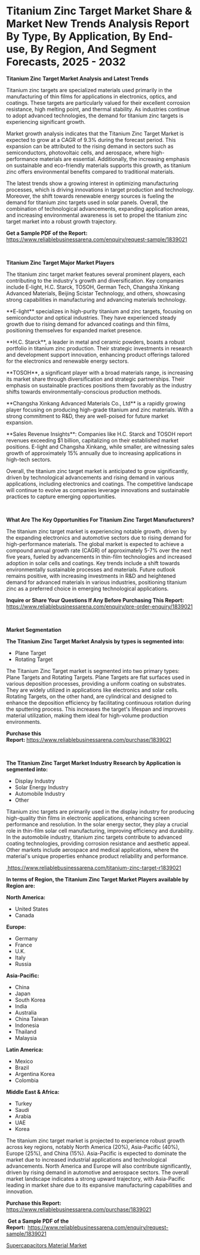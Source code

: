 <p><h1>Titanium Zinc Target Market Share & Market New Trends Analysis Report By Type, By Application, By End-use, By Region, And Segment Forecasts, 2025 - 2032</h1></p><p><strong>Titanium Zinc Target Market Analysis and Latest Trends</strong></p>
<p><p>Titanium zinc targets are specialized materials used primarily in the manufacturing of thin films for applications in electronics, optics, and coatings. These targets are particularly valued for their excellent corrosion resistance, high melting point, and thermal stability. As industries continue to adopt advanced technologies, the demand for titanium zinc targets is experiencing significant growth.</p><p>Market growth analysis indicates that the Titanium Zinc Target Market is expected to grow at a CAGR of 9.3% during the forecast period. This expansion can be attributed to the rising demand in sectors such as semiconductors, photovoltaic cells, and aerospace, where high-performance materials are essential. Additionally, the increasing emphasis on sustainable and eco-friendly materials supports this growth, as titanium zinc offers environmental benefits compared to traditional materials.</p><p>The latest trends show a growing interest in optimizing manufacturing processes, which is driving innovations in target production and technology. Moreover, the shift towards renewable energy sources is fueling the demand for titanium zinc targets used in solar panels. Overall, the combination of technological advancements, expanding application areas, and increasing environmental awareness is set to propel the titanium zinc target market into a robust growth trajectory.</p></p>
<p><strong>Get a Sample PDF of the Report:&nbsp;</strong> <a href="https://www.reliablebusinessarena.com/enquiry/request-sample/1839021?utm_campaign=3569&utm_medium=2&utm_source=Github&utm_content=ia&utm_term=03042025&utm_id=titanium-zinc-target">https://www.reliablebusinessarena.com/enquiry/request-sample/1839021</a></p>
<p>&nbsp;</p>
<p><strong>Titanium Zinc Target Major Market Players</strong></p>
<p><p>The titanium zinc target market features several prominent players, each contributing to the industry's growth and diversification. Key companies include E-light, H.C. Starck, TOSOH, German Tech, Changsha Xinkang Advanced Materials, Beijing Scistar Technology, and others, showcasing strong capabilities in manufacturing and advancing materials technology.</p><p>**E-light** specializes in high-purity titanium and zinc targets, focusing on semiconductor and optical industries. They have experienced steady growth due to rising demand for advanced coatings and thin films, positioning themselves for expanded market presence.</p><p>**H.C. Starck**, a leader in metal and ceramic powders, boasts a robust portfolio in titanium zinc production. Their strategic investments in research and development support innovation, enhancing product offerings tailored for the electronics and renewable energy sectors.</p><p>**TOSOH**, a significant player with a broad materials range, is increasing its market share through diversification and strategic partnerships. Their emphasis on sustainable practices positions them favorably as the industry shifts towards environmentally-conscious production methods.</p><p>**Changsha Xinkang Advanced Materials Co., Ltd** is a rapidly growing player focusing on producing high-grade titanium and zinc materials. With a strong commitment to R&D, they are well-poised for future market expansion.</p><p>**Sales Revenue Insights**: Companies like H.C. Starck and TOSOH report revenues exceeding $1 billion, capitalizing on their established market positions. E-light and Changsha Xinkang, while smaller, are witnessing sales growth of approximately 15% annually due to increasing applications in high-tech sectors.</p><p>Overall, the titanium zinc target market is anticipated to grow significantly, driven by technological advancements and rising demand in various applications, including electronics and coatings. The competitive landscape will continue to evolve as companies leverage innovations and sustainable practices to capture emerging opportunities.</p></p>
<p>&nbsp;</p>
<p><strong>What Are The Key Opportunities For Titanium Zinc Target Manufacturers?</strong></p>
<p><p>The titanium zinc target market is experiencing notable growth, driven by the expanding electronics and automotive sectors due to rising demand for high-performance materials. The global market is expected to achieve a compound annual growth rate (CAGR) of approximately 5-7% over the next five years, fueled by advancements in thin-film technologies and increased adoption in solar cells and coatings. Key trends include a shift towards environmentally sustainable processes and materials. Future outlook remains positive, with increasing investments in R&D and heightened demand for advanced materials in various industries, positioning titanium zinc as a preferred choice in emerging technological applications.</p></p>
<p><strong>Inquire or Share Your Questions If Any Before Purchasing This Report:</strong> <a href="https://www.reliablebusinessarena.com/enquiry/pre-order-enquiry/1839021?utm_campaign=3569&utm_medium=2&utm_source=Github&utm_content=ia&utm_term=03042025&utm_id=titanium-zinc-target">https://www.reliablebusinessarena.com/enquiry/pre-order-enquiry/1839021</a></p>
<p>&nbsp;</p>
<p><strong>Market Segmentation</strong></p>
<p><strong>The Titanium Zinc Target Market Analysis by types is segmented into:</strong></p>
<p><ul><li>Plane Target</li><li>Rotating Target</li></ul></p>
<p><p>The Titanium Zinc Target market is segmented into two primary types: Plane Targets and Rotating Targets. Plane Targets are flat surfaces used in various deposition processes, providing a uniform coating on substrates. They are widely utilized in applications like electronics and solar cells. Rotating Targets, on the other hand, are cylindrical and designed to enhance the deposition efficiency by facilitating continuous rotation during the sputtering process. This increases the target's lifespan and improves material utilization, making them ideal for high-volume production environments.</p></p>
<p><strong>Purchase this Report:&nbsp;</strong><a href="https://www.reliablebusinessarena.com/purchase/1839021?utm_campaign=3569&utm_medium=2&utm_source=Github&utm_content=ia&utm_term=03042025&utm_id=titanium-zinc-target">https://www.reliablebusinessarena.com/purchase/1839021</a></p>
<p>&nbsp;</p>
<p><strong>The Titanium Zinc Target Market Industry Research by Application is segmented into:</strong></p>
<p><ul><li>Display Industry</li><li>Solar Energy Industry</li><li>Automobile Industry</li><li>Other</li></ul></p>
<p><p>Titanium zinc targets are primarily used in the display industry for producing high-quality thin films in electronic applications, enhancing screen performance and resolution. In the solar energy sector, they play a crucial role in thin-film solar cell manufacturing, improving efficiency and durability. In the automobile industry, titanium zinc targets contribute to advanced coating technologies, providing corrosion resistance and aesthetic appeal. Other markets include aerospace and medical applications, where the material's unique properties enhance product reliability and performance.</p></p>
<p><a href="https://www.reliablebusinessarena.com/titanium-zinc-target-r1839021?utm_campaign=3569&utm_medium=2&utm_source=Github&utm_content=ia&utm_term=03042025&utm_id=titanium-zinc-target">&nbsp;https://www.reliablebusinessarena.com/titanium-zinc-target-r1839021</a></p>
<p><strong>In terms of Region, the Titanium Zinc Target Market Players available by Region are:</strong></p>
<p>
    <p> <strong> North America: </strong>
        <ul>
            <li>United States</li>
            <li>Canada</li>
        </ul>
        </p> 
    <p> <strong> Europe: </strong>
        <ul>
            <li>Germany</li>
            <li>France</li>
            <li>U.K.</li>
            <li>Italy</li>
            <li>Russia</li>
        </ul>
        </p> 
    <p> <strong> Asia-Pacific: </strong>
        <ul>
            <li>China</li>
            <li>Japan</li>
            <li>South Korea</li>
            <li>India</li>
            <li>Australia</li>
            <li>China Taiwan</li>
            <li>Indonesia</li>
            <li>Thailand</li>
            <li>Malaysia</li>
        </ul>
        </p> 
    <p> <strong> Latin America: </strong>
        <ul>
            <li>Mexico</li>
            <li>Brazil</li>
            <li>Argentina Korea</li>
            <li>Colombia</li>
        </ul>
        </p> 
    <p> <strong> Middle East & Africa: </strong>
        <ul>
            <li>Turkey</li>
            <li>Saudi</li>
            <li>Arabia</li>
            <li>UAE</li>
            <li>Korea</li>
        </ul>
    </p>
    </p>
<p><p>The titanium zinc target market is projected to experience robust growth across key regions, notably North America (20%), Asia-Pacific (40%), Europe (25%), and China (15%). Asia-Pacific is expected to dominate the market due to increased industrial applications and technological advancements. North America and Europe will also contribute significantly, driven by rising demand in automotive and aerospace sectors. The overall market landscape indicates a strong upward trajectory, with Asia-Pacific leading in market share due to its expansive manufacturing capabilities and innovation.</p></p>
<p><strong>Purchase this Report: </strong><a href="https://www.reliablebusinessarena.com/purchase/1839021?utm_campaign=3569&utm_medium=2&utm_source=Github&utm_content=ia&utm_term=03042025&utm_id=titanium-zinc-target">https://www.reliablebusinessarena.com/purchase/1839021</a></p>
<p>&nbsp;<strong>Get a Sample PDF of the Report:&nbsp;&nbsp;</strong><a href="https://www.reliablebusinessarena.com/enquiry/request-sample/1839021?utm_campaign=3569&utm_medium=2&utm_source=Github&utm_content=ia&utm_term=03042025&utm_id=titanium-zinc-target">https://www.reliablebusinessarena.com/enquiry/request-sample/1839021</a></p>
<p><strong></strong></p>
<p><p><a href="https://github.com/sanokdagada01/Market-Research-Report-List-1/blob/main/supercapacitors-material-market.md?utm_campaign=3569&utm_medium=2&utm_source=Github&utm_content=ia&utm_term=03042025&utm_id=titanium-zinc-target">Supercapacitors Material Market</a></p></p>